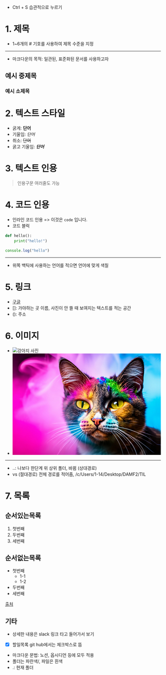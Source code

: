 - Ctrl + S 습관적으로 누르기

# 1. 제목

- 1~6개의 # 기호를 사용하여 제목 수준을 지정
---
- 마크다운의 목적: 일관된, 표준화된 문서를 사용하고자

## 예시 중제목
### 예시 소제목

# 2. 텍스트 스타일

- 굵게: **단어**
- 기울임: *단어*
- 취소: ~~단어~~
- 굵고 기울임: ***단어***

# 3. 텍스트 인용

> 인용구문
> 여러줄도 가능

# 4. 코드 인용

- 인라인 코드 인용 => 이것은 `code` 입니다.
- 코드 블럭
```python
def hello():
    print("hello!")
```

```javascript
console.log("hello")
```
---
- 위쪽 백틱에 사용하는 언어를 적으면 언어에 맞게 색칠

# 5. 링크

- [구글](https://google.com)
- []: 가야하는 곳 이름, 사진이 안 뜰 때 보여지는 텍스트를 적는 공간
- (): 주소

# 6. 이미지

- ![강아지 사진](https://image.utoimage.com/preview/cp872722/2022/12/202212008462_500.jpg)
- ![고양이](../assets/cat.jpg)
---
- ..: 나보다 한단계 위 상위 폴더, 바뀜 (상대경로)
- vs (절대경로) 전체 경로를 적어줌, /c/Users/1-14/Desktop/DAMF2/TIL

# 7. 목록

## 순서있는목록

1. 첫번째
2. 두번째
3. 세번째

## 순서없는목록

- 첫번째
    - 1-1
    - 1-2
- 두번째
- 세번째

 [출처](https://docs.github.com/ko/get-started/writing-on-github/getting-started-with-writing-and-formatting-on-github/basic-writing-and-formatting-syntax)

## 기타

- 상세한 내용은 slack 링크 타고 들어가서 보기
- [x] 할일목록
    git hub에서는 체크박스로 뜸
- 마크다운 문법: 노션, 옵시디언 등에 모두 적용
- 폴더는 파란색/, 파일은 흰색
- .: 현재 폴더